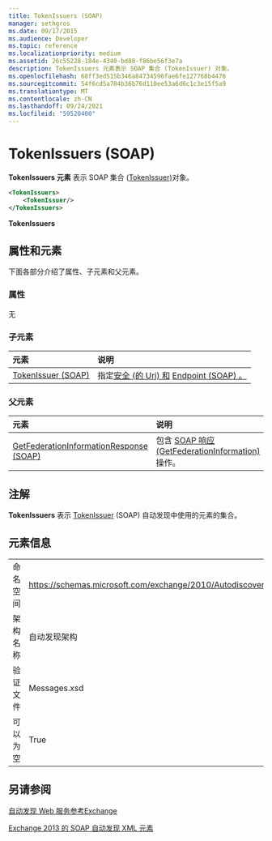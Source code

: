 ```yaml
---
title: TokenIssuers (SOAP)
manager: sethgros
ms.date: 09/17/2015
ms.audience: Developer
ms.topic: reference
ms.localizationpriority: medium
ms.assetid: 26c55228-184e-4340-bd80-f86be56f3e7a
description: TokenIssuers 元素表示 SOAP 集合 (TokenIssuer) 对象。
ms.openlocfilehash: 68ff3ed515b346a84734596fae6fe127768b4476
ms.sourcegitcommit: 54f6cd5a704b36b76d110ee53a6d6c1c3e15f5a9
ms.translationtype: MT
ms.contentlocale: zh-CN
ms.lasthandoff: 09/24/2021
ms.locfileid: "59520400"
---
```

# <a name="tokenissuers-soap"></a>TokenIssuers (SOAP)

**TokenIssuers 元素** 表示 SOAP 集合 ([TokenIssuer)](tokenissuer-soap.md)对象。 
  
```XML
<TokenIssuers>
    <TokenIssuer/>
</TokenIssuers>
```

 **TokenIssuers**
## <a name="attributes-and-elements"></a>属性和元素

下面各部分介绍了属性、子元素和父元素。
  
### <a name="attributes"></a>属性

无
  
### <a name="child-elements"></a>子元素

|**元素**|**说明**|
|:-----|:-----|
|[TokenIssuer (SOAP)](tokenissuer-soap.md) <br/> |指定[安全 (的 Uri) 和](uri-soap.md) [Endpoint (SOAP) 。](endpoint-soap.md)  <br/> |
   
### <a name="parent-elements"></a>父元素

|**元素**|**说明**|
|:-----|:-----|
|[GetFederationInformationResponse (SOAP)](getfederationinformationresponse-soap.md) <br/> |包含 [SOAP 响应 (GetFederationInformation) ](getfederationinformation-operation-soap.md) 操作。  <br/> |
   
## <a name="remarks"></a>注解

**TokenIssuers** 表示 [TokenIssuer](tokenissuer-soap.md) (SOAP) 自动发现中使用的元素的集合。 
  
## <a name="element-information"></a>元素信息

|||
|:-----|:-----|
|命名空间  <br/> |https://schemas.microsoft.com/exchange/2010/Autodiscover  <br/> |
|架构名称  <br/> |自动发现架构  <br/> |
|验证文件  <br/> |Messages.xsd  <br/> |
|可以为空  <br/> |True  <br/> |
   
## <a name="see-also"></a>另请参阅



[自动发现 Web 服务参考Exchange](autodiscover-web-service-reference-for-exchange.md)
  
[Exchange 2013 的 SOAP 自动发现 XML 元素](soap-autodiscover-xml-elements-for-exchange-2013.md)

